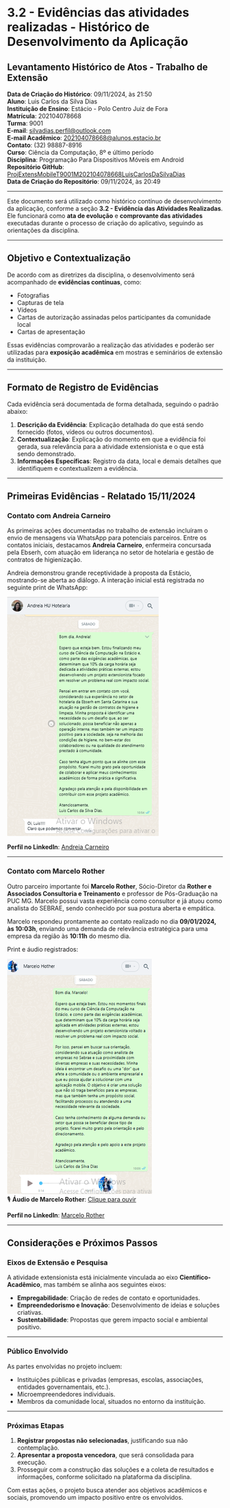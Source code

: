 # 3.2 - Evidências das atividades realizadas - Histórico de Desenvolvimento da Aplicação

## Levantamento Histórico de Atos - Trabalho de Extensão

**Data de Criação do Histórico**: 09/11/2024, às 21:50  
**Aluno**: Luis Carlos da Silva Dias  
**Instituição de Ensino**: Estácio - Polo Centro Juiz de Fora  
**Matrícula**: 202104078668  
**Turma**: 9001  
**E-mail**: silvadias.perfil@outlook.com  
**E-mail Acadêmico**: 202104078668@alunos.estacio.br  
**Contato**: (32) 98887-8916  
**Curso**: Ciência da Computação, 8º e último período  
**Disciplina**: Programação Para Dispositivos Móveis em Android  
**Repositório GitHub**: [ProjExtensMobileT9001M202104078668LuisCarlosDaSilvaDias](https://github.com/silvadias/ProjExtensMobileT9001M202104078668LuisCarlosDaSilvaDias/commit/934d167ee8fbdb94e12ec2fb22a10c1bfe399896)  
**Data de Criação do Repositório**: 09/11/2024, às 20:49  

---

Este documento será utilizado como histórico contínuo de desenvolvimento da aplicação, conforme a seção **3.2 - Evidência das Atividades Realizadas**. Ele funcionará como **ata de evolução** e **comprovante das atividades** executadas durante o processo de criação do aplicativo, seguindo as orientações da disciplina.

---

## Objetivo e Contextualização

De acordo com as diretrizes da disciplina, o desenvolvimento será acompanhado de **evidências contínuas**, como:  
- Fotografias  
- Capturas de tela  
- Vídeos  
- Cartas de autorização assinadas pelos participantes da comunidade local  
- Cartas de apresentação  

Essas evidências comprovarão a realização das atividades e poderão ser utilizadas para **exposição acadêmica** em mostras e seminários de extensão da instituição.

---

## Formato de Registro de Evidências

Cada evidência será documentada de forma detalhada, seguindo o padrão abaixo:

1. **Descrição da Evidência**: Explicação detalhada do que está sendo fornecido (fotos, vídeos ou outros documentos).  
2. **Contextualização**: Explicação do momento em que a evidência foi gerada, sua relevância para a atividade extensionista e o que está sendo demonstrado.  
3. **Informações Específicas**: Registro da data, local e demais detalhes que identifiquem e contextualizem a evidência.

---

## Primeiras Evidências - Relatado 15/11/2024

### Contato com Andreia Carneiro

As primeiras ações documentadas no trabalho de extensão incluíram o envio de mensagens via WhatsApp para potenciais parceiros. Entre os contatos iniciais, destacamos **Andreia Carneiro**, enfermeira concursada pela Ebserh, com atuação em liderança no setor de hotelaria e gestão de contratos de higienização.

Andreia demonstrou grande receptividade à proposta da Estácio, mostrando-se aberta ao diálogo. A interação inicial está registrada no seguinte print de WhatsApp:  

![Mensagem de WhatsApp com Andreia Carneiro](../../media/prints/whatsapp/andreiaCarneiroWhatsappMsg.png)  

**Perfil no LinkedIn**: [Andreia Carneiro](https://www.linkedin.com/in/andreia-carneiro-48ab33196/)

---

### Contato com Marcelo Rother

Outro parceiro importante foi **Marcelo Rother**, Sócio-Diretor da **Rother e Associados Consultoria e Treinamento** e professor de Pós-Graduação na PUC MG. Marcelo possui vasta experiência como consultor e já atuou como analista do SEBRAE, sendo conhecido por sua postura aberta e empática.

Marcelo respondeu prontamente ao contato realizado no dia **09/01/2024, às 10:03h**, enviando uma demanda de relevância estratégica para uma empresa da região às **10:11h** do mesmo dia.  

Print e áudio registrados:  

![Mensagem de Marcelo Rother](../../media/prints/whatsapp/marceloRotherWhatsappMsg.png)  
🎙️ **Áudio de Marcelo Rother**: [Clique para ouvir](../../media/audios/watsapp/marceloHotherRespotaDoPrimeiroContato.mp3)  

**Perfil no LinkedIn**: [Marcelo Rother](https://www.linkedin.com/in/marcelo-rother-a6a9b024/)

---

## Considerações e Próximos Passos

### Eixos de Extensão e Pesquisa

A atividade extensionista está inicialmente vinculada ao eixo **Científico-Acadêmico**, mas também se alinha aos seguintes eixos:  
- **Empregabilidade**: Criação de redes de contato e oportunidades.  
- **Empreendedorismo e Inovação**: Desenvolvimento de ideias e soluções criativas.  
- **Sustentabilidade**: Propostas que gerem impacto social e ambiental positivo.

---

### Público Envolvido

As partes envolvidas no projeto incluem:  
- Instituições públicas e privadas (empresas, escolas, associações, entidades governamentais, etc.).  
- Microempreendedores individuais.  
- Membros da comunidade local, situados no entorno da instituição.

---

### Próximas Etapas

1. **Registrar propostas não selecionadas**, justificando sua não contemplação.  
2. **Apresentar a proposta vencedora**, que será consolidada para execução.  
3. Prosseguir com a construção das soluções e a coleta de resultados e informações, conforme solicitado na plataforma da disciplina.

Com estas ações, o projeto busca atender aos objetivos acadêmicos e sociais, promovendo um impacto positivo entre os envolvidos.
